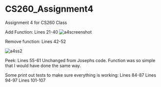 # CS260_Assignment4
Assignment 4 for CS260 Class

Add Function:
Lines 21-40
![a4screenshot](https://user-images.githubusercontent.com/114547703/216805182-ffb45ed6-d13e-481d-8e2a-587d0049eaf6.png)

Remove function:
Lines 42-52

![a4ss2](https://user-images.githubusercontent.com/114547703/216805221-8c089c18-20db-46e6-bba3-4eef1cb618a3.png)

Peek:
Lines 55-61
Unchanged from Josephs code. Function was so simple that I would have done the same way.

Some print out tests to make sure everything is working:
Lines 84-87
Lines 94-97
Lines 101-107

